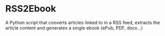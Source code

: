 # RSS2Ebook
A Python script that converts articles linked to in a RSS feed, extracts the article content and generates a single ebook (ePub, PDF, docx...)
